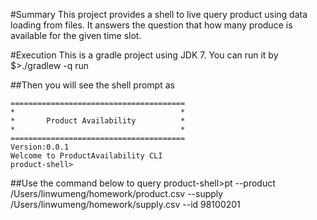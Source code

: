 #Summary
This project provides a shell to live query product using data loading from files. It answers the question that how many produce is available for the given time slot.

#Execution
This is a gradle project using JDK 7. You can run it by
$>./gradlew -q run

##Then you will see the shell prompt as

    =======================================
    *                                     *
    *       Product Availability          *
    *                                     *
    =======================================
    Version:0.0.1
    Welcome to ProductAvailability CLI
    product-shell>

##Use the command below to query
    product-shell>pt --product /Users/linwumeng/homework/product.csv --supply /Users/linwumeng/homework/supply.csv --id 98100201
